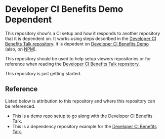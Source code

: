 <!-- ![Developer CI Benefits Demo Banner](https://jeffry.in/assets/developer-ci-benefits/developer-ci-benefits-demo.svg) -->

# Developer CI Benefits Demo Dependent

This repository show's a CI setup and how it responds to another repository that it is dependent on. It works using steps described in the [Developer CI Benefits Talk repository](https://github.com/yowainwright/developer-ci-benefits). It is depedent on [Developer CI Benefits Demo](https://github.com/yowainwright/developer-ci-benefits-demo) (also, on [NPM](https://www.npmjs.com/package/developer-ci-benefits-demo)).

This repository should be used to help setup viewers repositories or for reference when reading the  [Developer CI Benefits Talk repository](https://github.com/yowainwright/developer-ci-benefits).

This repository is just getting started.

## Reference

Listed below is attribution to this repository and where this repository can be referenced.

- This is a demo repo setup to go along with the Developer CI Benefits Talk.
- This is a dependency repository example for the [Developer CI Benefits Talk](https://github.com/yowainwright/developer-ci-benefits).
